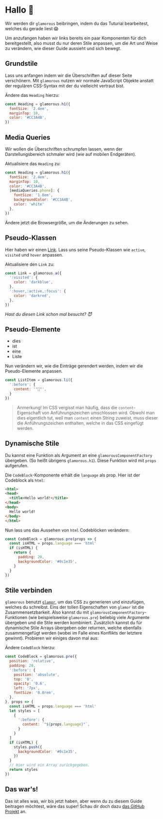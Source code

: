 # Hallo 👋

Wir werden dir `glamorous` beibringen, indem du das Tuturial bearbeitest,
welches du gerade liest 😱

Um anzufangen haben wir links bereits ein paar Komponenten für dich bereitgestellt,
also musst du nur deren Stile anpassen, um die Art und Weise zu verändern,
wie dieser Guide aussieht und sich bewegt.

## Grundstile

Lass uns anfangen indem wir die Überschriften auf dieser Seite verschönern.
Mit `glamorous` nutzen wir normale JavaScript Objekte anstatt der regulären
CSS-Syntax mit der du vielleicht vertraut bist.

Ändere das `Heading` hierzu:

```js
const Heading = glamorous.h1({
  fontSize: '2.4em',
  marginTop: 10,
  color: '#CC3A4B',
})
```

## Media Queries

Wir wollen die Überschriften schrumpfen lassen, wenn der
Darstellungsbereich schmaler wird (wie auf mobilen Endgeräten).

Aktualisiere das `Heading` zu:

```js
const Heading = glamorous.h1({
  fontSize: '2.4em',
  marginTop: 10,
  color: '#CC3A4B',
  [mediaQueries.phone]: {
    fontSize: '1.8em',
    backgroundColor: '#CC3A4B',
    color: 'white'
  },
})
```

Ändere jetzt die Browsergröße, um die Änderungen zu sehen.

## Pseudo-Klassen

Hier haben wir einen [Link](https://www.youtube.com/watch?v=dQw4w9WgXcQ).
Lass uns seine Pseudo-Klassen wie `active`, `visited` und `hover` anpassen.

Aktualisiere den `Link` zu:

```js
const Link = glamorous.a({
  ':visited': {
    color: 'darkblue',
  },
  ':hover,:active,:focus': {
    color: 'darkred',
  },
})
```

_Hast du diesen Link schon mal besucht? 😈_

## Pseudo-Elemente

- dies
- ist
- eine
- Liste

Nun verändern wir, wie die Einträge gerendert werden,
indem wir die Pseudo-Elemente anpassen.

```js
const ListItem = glamorous.li({
  ':before': {
    content: '"💎"',
  }
})
```

> Anmerkung! Im CSS vergisst man häufig, dass die `content`-Eigenschaft von
> Anführungszeichen umschlossen wird. Obwohl man dies eigentlich tut, weil
> man `content` einen String zuweist, muss dieser die Anführungszeichen
> enthalten, welche in das CSS eingefügt werden.

## Dynamische Stile

Du kannst eine Funktion als Argument an eine `glamorousComponentFactory` übergeben.
(So heißt übrigens `glamorous.h1`). Diese Funktion wird mit `props` aufgerufen.

Die `CodeBlock`-Komponente erhält die `language` als prop. Hier ist der Codeblock
als `html`:

```html
<html>
<head>
  <title>Hello world!</title>
</head>
<body>
  Hello world!
</body>
</html>
```

Nun lass uns das Aussehen von `html` Codeblöcken verändern:

```js
const CodeBlock = glamorous.pre(props => {
  const isHTML = props.language === 'html'
  if (isHTML) {
    return {
      padding: 20,
      backgroundColor: '#0c1e35',
    }
  }
})
```

  ## Stile verbinden

`glamorous` benutzt [`glamor`](https://github.com/threepointone/glamor),
um das CSS zu generieren und einzufügen, welches du schreibst. Eins der tollen
Eigenschaften von `glamor` ist die Zusammensetzbarkeit. Also kannst du mit
`glamorousComponentFactory`-Funktionen (wie beispielsweise `glamorous.pre`)
beliebig viele Argumente übergeben und die Stile werden kombiniert.
Zusätzlich kannst du für dynamische Stile Arrays übergeben oder returnen,
welche ebenfalls zusammengefügt werden (wobei im Falle eines Konflikts der
letztere gewinnt). Probieren wir einiges davon mal aus:

Ändere `CodeBlock` hierzu:

```js
const CodeBlock = glamorous.pre({
  position: 'relative',
  padding: 20,
  ':before': {
    position: 'absolute',
    top: '0',
    opacity: '0.6',
    left: '7px',
    fontSize: '0.8rem',
  },
}, props => {
  const isHTML = props.language === 'html'
  let styles = [
    {
      ':before': {
        content: `"${props.language}"`,
      }
    }
  ]
  if (isHTML) {
    styles.push({
      backgroundColor: '#0c1e35',
    })
  }
  // Hier wird ein Array zurückgegeben.
  return styles
})
```

## Das war's!

Das ist alles was, wir bis jetzt haben, aber wenn du zu diesem Guide beitragen möchtest,
wäre das super! Schau dir doch dazu [das GitHub Projekt](https://github.com/kentcdodds/glamorous-website) an.
